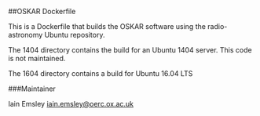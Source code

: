 ##OSKAR Dockerfile

This is a Dockerfile that builds the OSKAR software using
the radio-astronomy Ubuntu repository. 

The 1404 directory contains the build for an Ubuntu 1404 server.
This code is not maintained. 

The 1604 directory contains a build for Ubuntu 16.04 LTS

###Maintainer

Iain Emsley <iain.emsley@oerc.ox.ac.uk>
